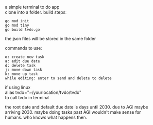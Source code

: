 a simple terminal to do app  
clone into a folder. build steps:  
```
go mod init  
go mod tiny
go build tvdo.go
```
the json files will be stored in the same folder  

commands to use:
```
o: create new task
a: edit due date
d: delete task
j: move down task
k: move up task
while editing: enter to send and delete to delete
```
if using linux  
alias tvdo="~/yourlocation/tvdo/tvdo"  
to call tvdo in terminal  

the root date and default due date is days until 2030. due to AGI maybe arriving 2030. maybe doing tasks past AGI wouldn't make sense for humans. who knows what happens then.  
